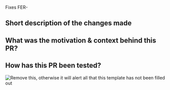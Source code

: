 Fixes FER-

## Short description of the changes made

## What was the motivation & context behind this PR?

## How has this PR been tested?

![Remove this, otherwise it will alert all that this template has not been filled out](https://media.giphy.com/media/YO7P8VC7nlQlO/giphy.gif)

